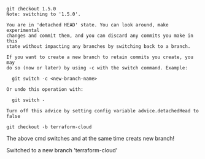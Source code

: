 
```
git checkout 1.5.0
Note: switching to '1.5.0'.

You are in 'detached HEAD' state. You can look around, make experimental
changes and commit them, and you can discard any commits you make in this
state without impacting any branches by switching back to a branch.

If you want to create a new branch to retain commits you create, you may
do so (now or later) by using -c with the switch command. Example:

  git switch -c <new-branch-name>

Or undo this operation with:

  git switch -

Turn off this advice by setting config variable advice.detachedHead to false
```

`git checkout -b terraform-cloud`

The above cmd switches and at the same time creats new branch!

Switched to a new branch 'terraform-cloud'

